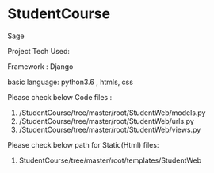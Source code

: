 # StudentCourse
Sage

Project Tech Used: 

  Framework : Django
  
  basic language: python3.6 , htmls, css
  
  
Please check below Code files :
  1) /StudentCourse/tree/master/root/StudentWeb/models.py
  2) /StudentCourse/tree/master/root/StudentWeb/urls.py
  3) /StudentCourse/tree/master/root/StudentWeb/views.py

Please check below path for Static(Html) files: 
  1) StudentCourse/tree/master/root/templates/StudentWeb
